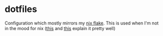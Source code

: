 # dotfiles

Configuration which mostly mirrors my
[nix flake](https://github.com/brenix/nix-config). This is used when I'm not in
the mood for nix
([this](https://dev.to/sleeyax/why-i-stopped-using-nixos-and-went-back-to-arch-4070)
and [this](https://carlosbecker.com/posts/bye-nix/) explain it pretty well)
